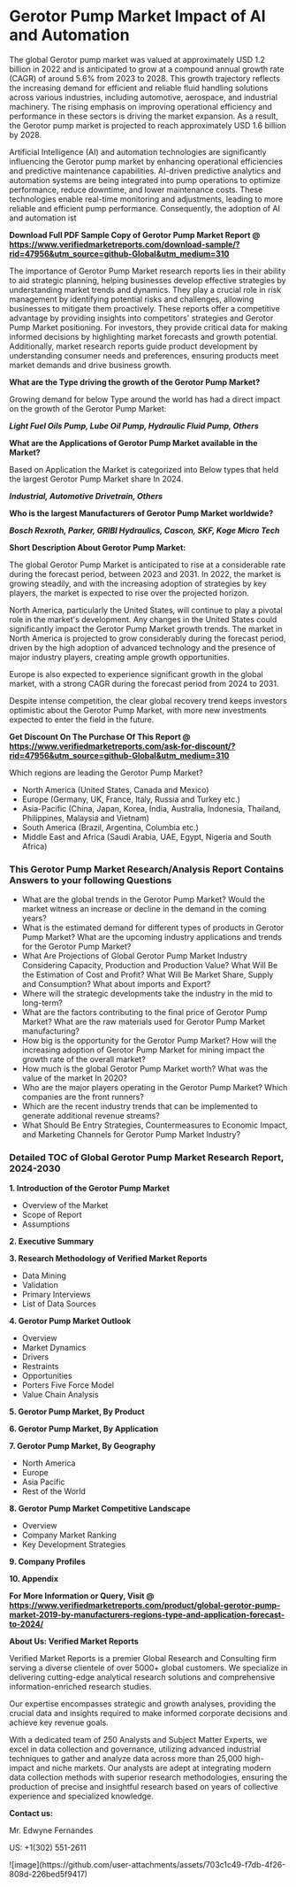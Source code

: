 <h1>Gerotor Pump Market Impact of AI and Automation</h1><p>The global Gerotor pump market was valued at approximately USD 1.2 billion in 2022 and is anticipated to grow at a compound annual growth rate (CAGR) of around 5.6% from 2023 to 2028. This growth trajectory reflects the increasing demand for efficient and reliable fluid handling solutions across various industries, including automotive, aerospace, and industrial machinery. The rising emphasis on improving operational efficiency and performance in these sectors is driving the market expansion. As a result, the Gerotor pump market is projected to reach approximately USD 1.6 billion by 2028.</p><p>Artificial Intelligence (AI) and automation technologies are significantly influencing the Gerotor pump market by enhancing operational efficiencies and predictive maintenance capabilities. AI-driven predictive analytics and automation systems are being integrated into pump operations to optimize performance, reduce downtime, and lower maintenance costs. These technologies enable real-time monitoring and adjustments, leading to more reliable and efficient pump performance. Consequently, the adoption of AI and automation ist</p><p id="" class=""><strong>Download Full PDF Sample Copy of Gerotor Pump Market Report @ <a href="https://www.verifiedmarketreports.com/download-sample/?rid=47956&utm_source=github-Global&utm_medium=310" target="_blank">https://www.verifiedmarketreports.com/download-sample/?rid=47956&utm_source=github-Global&utm_medium=310</a></strong></p><p>The importance of&nbsp;Gerotor Pump Market research reports lies in their ability to aid strategic planning, helping businesses develop effective strategies by understanding market trends and dynamics. They play a crucial role in risk management by identifying potential risks and challenges, allowing businesses to mitigate them proactively. These reports offer a competitive advantage by providing insights into competitors' strategies and Gerotor Pump Market positioning. For investors, they provide critical data for making informed decisions by highlighting market forecasts and growth potential. Additionally, market research reports guide product development by understanding consumer needs and preferences, ensuring products meet market demands and drive business growth.</p><p><strong>What are the&nbsp;Type driving the growth of the Gerotor Pump Market?</strong></p><p id="" class="">Growing demand for below Type around the world has had a direct impact on the growth of the Gerotor Pump Market:</p><em><strong>Light Fuel Oils Pump, Lube Oil Pump, Hydraulic Fluid Pump, Others</strong></em></p><strong>What are the&nbsp;Applications&nbsp;of Gerotor Pump Market available in the Market?</strong></p><p id="" class="">Based on Application the Market is categorized into Below types that held the largest Gerotor Pump Market share In 2024.</p><em><strong>Industrial, Automotive Drivetrain, Others</strong></em></p><strong>Who is the largest Manufacturers of Gerotor Pump Market worldwide?</strong></p><p><em><strong>Bosch Rexroth, Parker, GRIBI Hydraulics, Cascon, SKF, Koge Micro Tech</strong></em></p><p id="" class=""><strong>Short Description About Gerotor Pump Market:</strong></p><p>The global Gerotor Pump Market is anticipated to rise at a considerable rate during the forecast period, between 2023 and 2031. In 2022, the market is growing steadily, and with the increasing adoption of strategies by key players, the market is expected to rise over the projected horizon.</p><p>North America, particularly the United States, will continue to play a pivotal role in the market's development. Any changes in the United States could significantly impact the Gerotor Pump Market growth trends. The market in North America is projected to grow considerably during the forecast period, driven by the high adoption of advanced technology and the presence of major industry players, creating ample growth opportunities.</p><p>Europe is also expected to experience significant growth in the global market, with a strong CAGR during the forecast period from 2024 to 2031.</p><p>Despite intense competition, the clear global recovery trend keeps investors optimistic about the Gerotor Pump Market, with more new investments expected to enter the field in the future.</p><p id="" class=""><strong>Get Discount On The Purchase Of This Report @ <a href="https://www.verifiedmarketreports.com/ask-for-discount/?rid=47956&utm_source=github-Global&utm_medium=310" target="_blank">https://www.verifiedmarketreports.com/ask-for-discount/?rid=47956&utm_source=github-Global&utm_medium=310</a></strong></p>Which regions are leading the Gerotor Pump Market?</p><ul><li>North America (United States, Canada and Mexico)</li><li>Europe (Germany, UK, France, Italy, Russia and Turkey etc.)</li><li>Asia-Pacific (China, Japan, Korea, India, Australia, Indonesia, Thailand, Philippines, Malaysia and Vietnam)</li><li>South America (Brazil, Argentina, Columbia etc.)</li><li>Middle East and Africa (Saudi Arabia, UAE, Egypt, Nigeria and South Africa)</li></ul><h3 id="" class="">This Gerotor Pump Market Research/Analysis Report Contains Answers to your following Questions</h3><ul><li>What are the global trends in the Gerotor Pump Market? Would the market witness an increase or decline in the demand in the coming years?</li><li>What is the estimated demand for different types of products in Gerotor Pump Market? What are the upcoming industry applications and trends for the Gerotor Pump Market?</li><li>What Are Projections of Global Gerotor Pump Market Industry Considering Capacity, Production and Production Value? What Will Be the Estimation of Cost and Profit? What Will Be Market Share, Supply and Consumption? What about imports and Export?</li><li>Where will the strategic developments take the industry in the mid to long-term?</li><li>What are the factors contributing to the final price of Gerotor Pump Market? What are the raw materials used for Gerotor Pump Market manufacturing?</li><li>How big is the opportunity for the Gerotor Pump Market? How will the increasing adoption of Gerotor Pump Market for mining impact the growth rate of the overall market?</li><li>How much is the global Gerotor Pump Market worth? What was the value of the market In 2020?</li><li>Who are the major players operating in the Gerotor Pump Market? Which companies are the front runners?</li><li>Which are the recent industry trends that can be implemented to generate additional revenue streams?</li><li>What Should Be Entry Strategies, Countermeasures to Economic Impact, and Marketing Channels for Gerotor Pump Market Industry?</li></ul><h3 id="" class="">Detailed TOC of Global Gerotor Pump Market Research Report, 2024-2030</h3><p id="" class=""><strong>1. Introduction of the Gerotor Pump Market</strong></p><ul><li>Overview of the Market</li><li>Scope of Report</li><li>Assumptions</li></ul><p id="" class=""><strong>2. Executive Summary</strong></p><p id="" class=""><strong>3. Research Methodology of Verified Market Reports</strong></p><ul><li>Data Mining</li><li>Validation</li><li>Primary Interviews</li><li>List of Data Sources</li></ul><p id="" class=""><strong>4. Gerotor Pump Market Outlook</strong></p><ul><li>Overview</li><li>Market Dynamics</li><li>Drivers</li><li>Restraints</li><li>Opportunities</li><li>Porters Five Force Model</li><li>Value Chain Analysis</li></ul><p id="" class=""><strong>5. Gerotor Pump Market, By Product</strong></p><p id="" class=""><strong>6. Gerotor Pump Market, By Application</strong></p><p id="" class=""><strong>7. Gerotor Pump Market, By Geography</strong></p><ul><li>North America</li><li>Europe</li><li>Asia Pacific</li><li>Rest of the World</li></ul><p id="" class=""><strong>8. Gerotor Pump Market Competitive Landscape</strong></p><ul><li>Overview</li><li>Company Market Ranking</li><li>Key Development Strategies</li></ul><p id="" class=""><strong>9. Company Profiles</strong></p><p id="" class=""><strong>10. Appendix</strong></p><p id="" class=""><strong>For More Information or Query, Visit @ <a href="https://www.verifiedmarketreports.com/product/global-gerotor-pump-market-2019-by-manufacturers-regions-type-and-application-forecast-to-2024/" target="_blank">https://www.verifiedmarketreports.com/product/global-gerotor-pump-market-2019-by-manufacturers-regions-type-and-application-forecast-to-2024/</a></strong></p><p id="" class=""><strong>About Us: Verified Market Reports</strong></p><p id="" class="">Verified Market Reports is a premier Global Research and Consulting firm serving a diverse clientele of over 5000+ global customers. We specialize in delivering cutting-edge analytical research solutions and comprehensive information-enriched research studies.</p><p id="" class="">Our expertise encompasses strategic and growth analyses, providing the crucial data and insights required to make informed corporate decisions and achieve key revenue goals.</p><p id="" class="">With a dedicated team of 250 Analysts and Subject Matter Experts, we excel in data collection and governance, utilizing advanced industrial techniques to gather and analyze data across more than 25,000 high-impact and niche markets. Our analysts are adept at integrating modern data collection methods with superior research methodologies, ensuring the production of precise and insightful research based on years of collective experience and specialized knowledge.</p><p id="" class=""><strong>Contact us:</strong></p><p id="" class="">Mr. Edwyne Fernandes</p><p id="" class="">US: +1(302) 551-2611</p>
![image](https://github.com/user-attachments/assets/703c1c49-f7db-4f26-808d-226bed5f9417)
